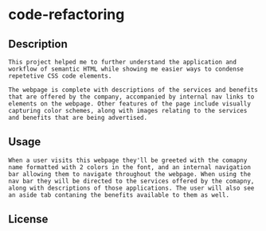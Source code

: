 # code-refactoring

## Description

    This project helped me to further understand the application and workflow of semantic HTML while showing me easier ways to condense repetetive CSS code elements. 

    The webpage is complete with descriptions of the services and benefits that are offered by the company, accompanied by internal nav links to elements on the webpage. Other features of the page include visually capturing color schemes, along with images relating to the services and benefits that are being advertised.

## Usage

    When a user visits this webpage they'll be greeted with the comapny name formatted with 2 colors in the font, and an internal navigation bar allowing them to navigate throughout the webpage. When using the nav bar they will be directed to the services offered by the comapny, along with descriptions of those applications. The user will also see an aside tab contaning the benefits available to them as well.

## License
